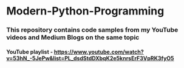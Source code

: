 # Modern-Python-Programming
### This repository contains code samples from my YouTube videos and Medium Blogs on the same topic

#### YouTube playlist  - https://www.youtube.com/watch?v=53hN_-5JePw&list=PL_dsdStdDXbqK2e5knrsErF3VpRK3fyO5 
